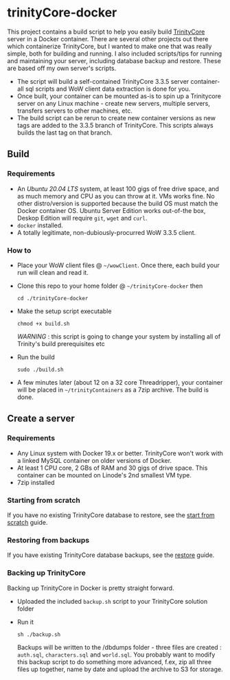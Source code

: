 # trinityCore-docker

This project contains a build script to help you easily build [TrinityCore](https://www.trinitycore.org/) server in a Docker container. There are several other projects out there which containerize TrinityCore, but I wanted to make one that was really simple, both for building and running. I also included scripts/tips for running and maintaining your server, including database backup and restore. These are based off my own server's scripts.

- The script will build a self-contained TrinityCore 3.3.5 server container- all sql scripts and WoW client data extraction is done for you. 
- Once built, your container can be mounted as-is to spin up a Trinitycore server on any Linux machine - create new servers, multiple servers, transfers servers to other machines, etc.
- The build script can be rerun to create new container versions as new tags are added to the 3.3.5 branch of TrinityCore. This scripts always builds the last tag on that branch.

## Build 

### Requirements

- An _Ubuntu 20.04 LTS_ system, at least 100 gigs of free drive space, and as much memory and CPU as you can throw at it. VMs works fine. No other distro/version is supported because the build OS must match the Docker container OS. Ubuntu Server Edition works out-of-the box, Deskop Edition will require `git`, `wget` and `curl`.
- `docker` installed.
- A totally legitimate, non-dubiously-procurred WoW 3.3.5 client.

### How to

- Place your WoW client files @ `~/wowClient`. Once there, each build your run will clean and read it.

- Clone this repo to your home folder @ `~/trinityCore-docker` then

      cd ./trinityCore-docker
      
- Make the setup script executable

      chmod +x build.sh
  
  _WARNING_ : this script is going to change your system by installing all of Trinity's build prerequisites etc
      
- Run the build

      sudo ./build.sh
  
- A few minutes later (about 12 on a 32 core Threadripper), your container will be placed in `~/trinityContainers` as a 7zip archive. The build is done. 

## Create a server

### Requirements

- Any Linux system with Docker 19.x or better. TrinityCore won't work with a linked MySQL container on older versions of Docker.
- At least 1 CPU core, 2 GBs of RAM and 30 gigs of drive space. This container can be mounted on Linode's 2nd smallest VM type.
- 7zip installed

### Starting from scratch 

If you have no existing TrinityCore database to restore, see the [start from scratch](clean_server.md) guide.

### Restoring from backups

If you have existing TrinityCore database backups, see the [restore](restore_from_backups.md) guide.

### Backing up TrinityCore

Backing up TrinityCore in Docker is pretty straight forward. 

- Uploaded the included `backup.sh` script to your TrinityCore solution folder
- Run it

      sh ./backup.sh
      
   Backups will be written to the /dbdumps folder - three files are created : `auth.sql`, `characters.sql` and `world.sql`. You probably want to modify this backup script to do something more advanced, f.ex, zip all three files up together, name by date and upload the archive to S3 for storage.
   
